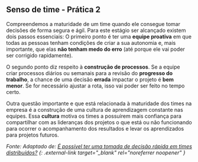 ## Senso de time - Prática 2

Compreendemos a maturidade de um time quando ele consegue tomar decisões de forma segura e ágil. Para este estágio ser alcançado existem dois passos essenciais: O primeiro ponto é ter uma **equipe proativa** em que todas as pessoas tenham condições de criar a sua autonomia e, mais importante, que elas **não tenham medo do erro** (até porque ele vai poder ser corrigido rapidamente).

O segundo ponto diz respeito à **construção de processos**. Se a equipe criar processos diários ou semanais para a revisão do **progresso do trabalho**, a chance de uma decisão **errada** impactar o projeto é **bem menor**. Se for necessário ajustar a rota, isso vai poder ser feito no tempo certo.

Outra questão importante e que está relacionada à maturidade dos times na empresa é a construção de uma cultura de aprendizagem constante nas equipes. Essa **cultura** motiva os times a possuírem mais confiança para compartilhar com as lideranças dos projetos o que está ou não funcionando para ocorrer o acompanhamento dos resultados e levar os aprendizados para projetos futuros.

*Fonte: Adaptado de: [É possível ter uma tomada de decisão rápida em times distribuídos?](https://medium.com/officeless/cultura-de-aprendizagem-para-tomada-de-decis%C3%B5es-em-times-distribu%C3%ADdos-3994872e8bb6) {: .external-link target="_blank" rel="noreferrer noopener" }* 


